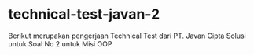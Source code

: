 # technical-test-javan-2
Berikut merupakan pengerjaan Technical Test dari PT. Javan Cipta Solusi untuk Soal No 2 untuk Misi OOP
